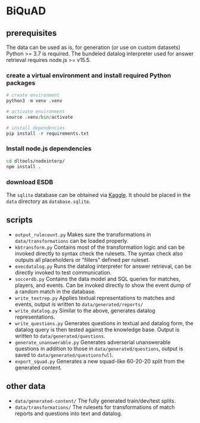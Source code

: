 # BiQuAD

## prerequisites

The data can be used as is, for generation (or use on custom datasets) Python >= 3.7 is required. The bundeled datalog interpreter used for answer retrieval requires node.js >= v15.5.

### create a virtual environment and install required Python packages

```py
# create environment
python3 -m venv .venv

# activate environment
source .venv/bin/activate

# install dependencies
pip install -r requirements.txt
```

### Install node.js dependencies

```bash
cd dltools/nodeinterp/
npm install .
```

### download ESDB

The `sqlite` database can be obtained via [Kaggle](https://www.kaggle.com/hugomathien/soccer/data). It should be placed in the `data` directory as `database.sqlite`.

## scripts

- `output_rulecount.py` Makes sure the transformations in `data/transformations` can be loaded properly.
- `kbtransform.py` Contains most of the transformation logic and can be invoked directly to syntax check the rulesets. The syntax check also outputs all placeholders or "fillers" defined per ruleset.
- `execdatalog.py` Runs the datalog interpreter for answer retrieval, can be directly invoked to test communication.
- `soccerdb.py` Contains the data model and SQL queries for matches, players, and events. Can be invoked directly to show the event dump of a random match in the database.
- `write_textrep.py` Applies textual representations to matches and events, output is written to `data/generated/reports/`
- `write_datalog.py` Similar to the above, generates datalog representations.
- `write_questions.py` Generates questions in textual and datalog form, the datalog query is then tested against the knowledge base. Output is written to `data/generated/questions`.
- `generate_unanswerable.py` Generates adverserial unanswerable questions in addition to those in `data/generated/questions`, output is saved to `data/generated/questionsfull`.
- `export_squad.py` Generates a new squad-like 60-20-20 split from the generated content.

## other data

- `data/generated-content/` The fully generated train/dev/test splits.
- `data/transformations/` The rulesets for transformations of match reports and questions into text and datalog.
